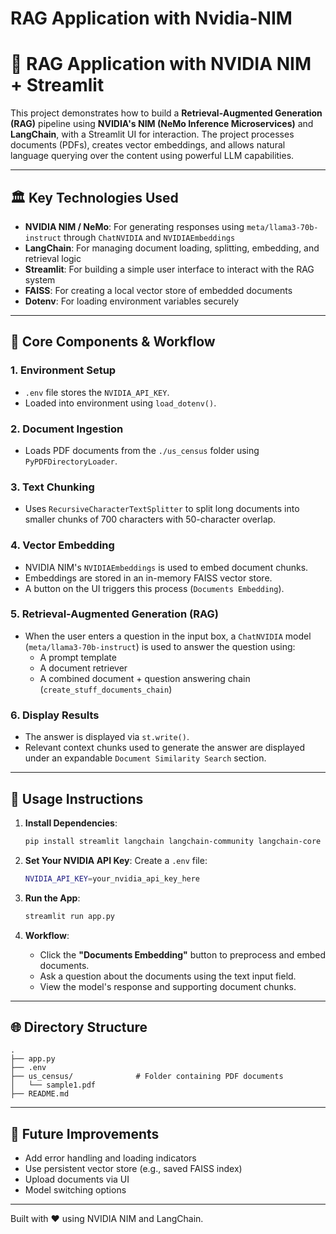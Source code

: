 # RAG Application with Nvidia-NIM

# 🤠 RAG Application with NVIDIA NIM + Streamlit

This project demonstrates how to build a **Retrieval-Augmented Generation (RAG)** pipeline using **NVIDIA's NIM (NeMo Inference Microservices)** and **LangChain**, with a Streamlit UI for interaction. The project processes documents (PDFs), creates vector embeddings, and allows natural language querying over the content using powerful LLM capabilities.

---

## 🏛️ Key Technologies Used

- **NVIDIA NIM / NeMo**: For generating responses using `meta/llama3-70b-instruct` through `ChatNVIDIA` and `NVIDIAEmbeddings`
- **LangChain**: For managing document loading, splitting, embedding, and retrieval logic
- **Streamlit**: For building a simple user interface to interact with the RAG system
- **FAISS**: For creating a local vector store of embedded documents
- **Dotenv**: For loading environment variables securely

---

## 🚀 Core Components & Workflow

### 1. **Environment Setup**
- `.env` file stores the `NVIDIA_API_KEY`.
- Loaded into environment using `load_dotenv()`.

### 2. **Document Ingestion**
- Loads PDF documents from the `./us_census` folder using `PyPDFDirectoryLoader`.

### 3. **Text Chunking**
- Uses `RecursiveCharacterTextSplitter` to split long documents into smaller chunks of 700 characters with 50-character overlap.

### 4. **Vector Embedding**
- NVIDIA NIM's `NVIDIAEmbeddings` is used to embed document chunks.
- Embeddings are stored in an in-memory FAISS vector store.
- A button on the UI triggers this process (`Documents Embedding`).

### 5. **Retrieval-Augmented Generation (RAG)**
- When the user enters a question in the input box, a `ChatNVIDIA` model (`meta/llama3-70b-instruct`) is used to answer the question using:
  - A prompt template
  - A document retriever
  - A combined document + question answering chain (`create_stuff_documents_chain`)

### 6. **Display Results**
- The answer is displayed via `st.write()`.
- Relevant context chunks used to generate the answer are displayed under an expandable `Document Similarity Search` section.

---

## 📄 Usage Instructions

1. **Install Dependencies**:
   ```bash
   pip install streamlit langchain langchain-community langchain-core faiss-cpu python-dotenv
   ```

2. **Set Your NVIDIA API Key**:
   Create a `.env` file:
   ```bash
   NVIDIA_API_KEY=your_nvidia_api_key_here
   ```

3. **Run the App**:
   ```bash
   streamlit run app.py
   ```

4. **Workflow**:
   - Click the **"Documents Embedding"** button to preprocess and embed documents.
   - Ask a question about the documents using the text input field.
   - View the model's response and supporting document chunks.

---

## 🌐 Directory Structure

```
.
├── app.py
├── .env
├── us_census/              # Folder containing PDF documents
│   └── sample1.pdf
├── README.md
```

---

## 🔧 Future Improvements
- Add error handling and loading indicators
- Use persistent vector store (e.g., saved FAISS index)
- Upload documents via UI
- Model switching options

---

Built with ❤️ using NVIDIA NIM and LangChain.
